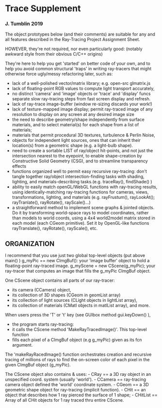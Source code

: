 # Trace Supplement
### J. Tumblin 2019

The object prototypes below (and their comments) are suitable for any and
all features described in the Ray-Tracing Project Assignment Sheet.

HOWEVER, they're not required, nor even particularly good:
(notably awkward style from their obvious C/C++ origins)

They're here to help you get 'started' on better code of your own,
and to help you avoid common structural 'traps' in writing ray-tracers
that might otherwise force ugly/messy refactoring later, such as:

- lack of a well-polished vector/matrix library; e.g. open-src glmatrix.js
- lack of floating-point RGB values to compute light transport accurately,
- no distinct 'camera' and 'image' objects or 'trace' and 'display' funcs
separate slow ray-tracing steps from fast screen display and refresh.
- lack of ray-trace image-buffer (window re-sizing discards your work!)
- lack of texture-mapped image display; permit ray-traced image of any
resolution to display on any screen at any desired image size
- the need to describe geometry/shape independently from surface materials,
and to select material(s) for each shape from a list of materials;
- materials that permit procedural 3D textures, turbulence & Perlin Noise,  
- objects for independent light sources, ones that can inherit their
location(s) from a geometric shape (e.g. a light-bulb shape).
- need to create a sortable LIST of ray/object hit-points, and not just
the intersection nearest to the eyepoint, to enable shape-creation by
Constructive Solid Geometry (CSG), and to streamline transparency effects
- functions organized well to permit easy recursive ray-tracing:  don't
tangle together ray/object intersection-finding tasks with shading,
lighting, and materials-describing tasks.(e.g. traceRay(), findShade() )
- ability to easily match openGL/WebGL functions with ray-tracing results,
using identically-matching ray-tracing functions for cameras, views,
transformations, lighting, and materials (e.g. rayFrustum(), rayLookAt();
rayTranlate(), rayRotate(), rayScale()...)
- a straightforward method to implement scene graphs & jointed objects.
Do it by transforming world-space rays to model coordinates, rather than
models to world coords, using a 4x4 world2model matrix stored in each
model (each CGeom primitive).  Set it by OpenGL-like functions
rayTranslate(), rayRotate(), rayScale(), etc.


## ORGANIZATION
I recommend that you use just two global top-level objects (put above main() )
  g_myPic == new CImgBuf():
    your 'image buffer' object to hold a floating-point ray-traced image.
	g_myScene = new CScene(g_myPic);
	  your ray-tracer that computes an image that fills the g_myPic CImgBuf object.

One CScene object contains all parts of our ray-tracer:
  - its camera (CCamera) object,
  - its collection of 3D shapes (CGeom in geomList array)
  - its collection of light sources (CLight objects in lightList array),
  - its collection of materials (CMatl objects in  matlList array), and more.

When users press the 'T' or 't' key (see GUIbox method gui.keyDown() ),
  - the program starts ray-tracing:
  - it calls the CScene method 'MakeRayTracedImage()'. This top-level function
  - fills each pixel of a CImgBuf object (e.g g_myPic) given as its fcn argument.

The 'makeRayRacedImage() function orchestrates creation and recursive tracing
of millions of rays to find the on-screen color of each pixel in the given
CImgBuf object (g_myPic).

The CScene object also contains & uses:
	- CRay	== a 3D ray object in an unspecified coord. system (usually 'world').
	- CCamera == ray-tracing camera object defined the 'world' coordinate system.
	- CGeom	== a 3D geometric shape object for ray-tracing (implicit function).
	- CHit == an object that describes how 1 ray pierced the surface of 1 shape;
	- CHitList == Array of all CHit objects for 1 ray traced thru entire CScene.
